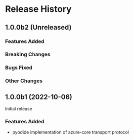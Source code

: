 # Release History

## 1.0.0b2 (Unreleased)

### Features Added

### Breaking Changes

### Bugs Fixed

### Other Changes

## 1.0.0b1 (2022-10-06)

Initial release

### Features Added

- pyodide implementation of azure-core transport protocol
